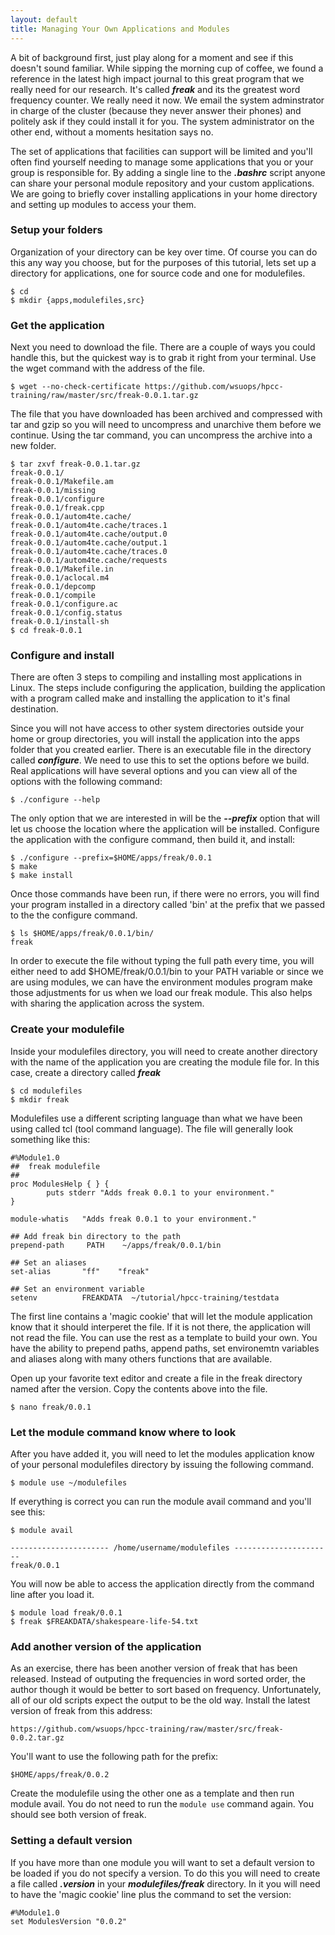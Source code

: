 ```yaml
---
layout: default
title: Managing Your Own Applications and Modules
---
```


A bit of background first, just play along for a moment and see if this doesn't sound familiar.  While sipping the morning cup of coffee, we found a reference in the latest high impact journal to this great program that we really need for our research.  It's called ***freak*** and its the greatest word frequency counter.  We really need it now.  We email the system adminstrator in charge of the cluster (because they never answer their phones) and politely ask if they could install it for you.  The system administrator on the other end, without a moments hesitation says no.

The set of applications that facilities can support will be limited and you'll often find yourself needing to manage some applications that you or your group is responsible for.  By adding a single line to the ***.bashrc*** script anyone can share your personal module repository and your custom applications.  We are going to briefly cover installing applications in your home directory and setting up modules to access your them.

### Setup your folders

Organization of your directory can be key over time.  Of course you can do this any way you choose, but for the purposes of this tutorial, lets set up a directory for applications, one for source code and one for modulefiles.

```text
$ cd
$ mkdir {apps,modulefiles,src}
```

### Get the application

Next you need to download the file.  There are a couple of ways you could handle this, but the quickest way is to grab it right from your terminal.  Use the wget command with the address of the file.

```text
$ wget --no-check-certificate https://github.com/wsuops/hpcc-training/raw/master/src/freak-0.0.1.tar.gz
```

The file that you have downloaded has been archived and compressed with tar and gzip so you will need to uncompress and unarchive them before we continue.  Using the tar command, you can uncompress the archive into a new folder.

```text
$ tar zxvf freak-0.0.1.tar.gz
freak-0.0.1/
freak-0.0.1/Makefile.am
freak-0.0.1/missing
freak-0.0.1/configure
freak-0.0.1/freak.cpp
freak-0.0.1/autom4te.cache/
freak-0.0.1/autom4te.cache/traces.1
freak-0.0.1/autom4te.cache/output.0
freak-0.0.1/autom4te.cache/output.1
freak-0.0.1/autom4te.cache/traces.0
freak-0.0.1/autom4te.cache/requests
freak-0.0.1/Makefile.in
freak-0.0.1/aclocal.m4
freak-0.0.1/depcomp
freak-0.0.1/compile
freak-0.0.1/configure.ac
freak-0.0.1/config.status
freak-0.0.1/install-sh
$ cd freak-0.0.1
```

### Configure and install

There are often 3 steps to compiling and installing most applications in Linux.  The steps include configuring the application, building the application with a program called make and installing the application to it's final destination.  

Since you will not have access to other system directories outside your home or group directories, you will install the application into the apps folder that you created earlier.  There is an executable file in the directory called ***configure***.  We need to use this to set the options before we build.  Real applications will have several options and you can view all of the options with the following command:

```text
$ ./configure --help
```

The only option that we are interested in will be the ***--prefix*** option that will let us choose the location where the application will be installed.  Configure the application with the configure command, then build it, and install:

```text
$ ./configure --prefix=$HOME/apps/freak/0.0.1
$ make
$ make install
```

Once those commands have been run, if there were no errors, you will find your program installed in a directory called 'bin' at the prefix that we passed to the the configure command.

```text
$ ls $HOME/apps/freak/0.0.1/bin/
freak
```

In order to execute the file without typing the full path every time, you will either need to add $HOME/freak/0.0.1/bin to your PATH variable or since we are using modules, we can have the environment modules program make those adjustments for us when we load our freak module. This also helps with sharing the application across the system.

### Create your modulefile

Inside your modulefiles directory, you will need to create another directory with the name of the application you are creating the module file for.  In this case, create a directory called ***freak***

```text
$ cd modulefiles
$ mkdir freak
```

Modulefiles use a different scripting language than what we have been using called tcl (tool command language).  The file will generally look something like this:

```text
#%Module1.0
##  freak modulefile
##
proc ModulesHelp { } {
        puts stderr "Adds freak 0.0.1 to your environment."
}

module-whatis   "Adds freak 0.0.1 to your environment."

## Add freak bin directory to the path
prepend-path     PATH    ~/apps/freak/0.0.1/bin

## Set an aliases
set-alias       "ff"    "freak"

## Set an environment variable
setenv          FREAKDATA  ~/tutorial/hpcc-training/testdata
```

The first line contains a 'magic cookie' that will let the module application know that it should interperet the file.  If it is not there, the application will not read the file.  You can use the rest as a template to build your own.  You have the ability to prepend paths, append paths, set environemtn variables and aliases along with many others functions that are available.

Open up your favorite text editor and create a file in the freak directory named after the version.  Copy the contents above into the file.

```text
$ nano freak/0.0.1
```

### Let the module command know where to look

After you have added it, you will need to let the modules application know of your personal modulefiles directory by issuing the following command.

```text
$ module use ~/modulefiles
```

If everything is correct you can run the module avail command and you'll see this:

```text
$ module avail

---------------------- /home/username/modulefiles ----------------------
freak/0.0.1
```

You will now be able to access the application directly from the command line after you load it.

```text
$ module load freak/0.0.1
$ freak $FREAKDATA/shakespeare-life-54.txt
```

### Add another version of the application

As an exercise, there has been another version of freak that has been released.  Instead of outputing the frequencies in word sorted order, the author though it would be better to sort based on frequency.  Unfortunately, all of our old scripts expect the output to be the old way.  Install the latest version of freak from this address:

```text
https://github.com/wsuops/hpcc-training/raw/master/src/freak-0.0.2.tar.gz
```

You'll want to use the following path for the prefix:

```text
$HOME/apps/freak/0.0.2
```

Create the modulefile using the other one as a template and then run module avail.  You do not need to run the ```module use``` command again.  You should see both version of freak.

### Setting a default version

If you have more than one module you will want to set a default version to be loaded if you do not specify a version.  To do this you will need to create a file called ***.version*** in your ***modulefiles/freak*** directory.  In it you will need to have the 'magic cookie' line plus the command to set the version:

```text
#%Module1.0
set ModulesVersion "0.0.2"
```
